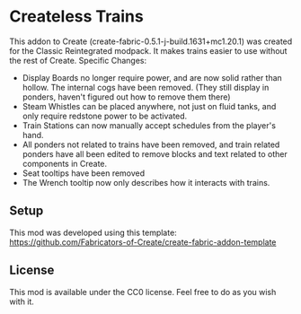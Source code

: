 # Createless Trains

This addon to Create (create-fabric-0.5.1-j-build.1631+mc1.20.1) was created for the Classic Reintegrated modpack.
It makes trains easier to use without the rest of Create.
Specific Changes:
- Display Boards no longer require power, and are now solid rather than hollow. The internal cogs have been removed. (They still display in ponders, haven't figured out how to remove them there)
- Steam Whistles can be placed anywhere, not just on fluid tanks, and only require redstone power to be activated.
- Train Stations can now manually accept schedules from the player's hand.
- All ponders not related to trains have been removed, and train related ponders have all been edited to remove blocks and text related to other components in Create.
- Seat tooltips have been removed
- The Wrench tooltip now only describes how it interacts with trains.

## Setup

This mod was developed using this template: https://github.com/Fabricators-of-Create/create-fabric-addon-template

## License

This mod is available under the CC0 license. Feel free to do as you wish with it.
